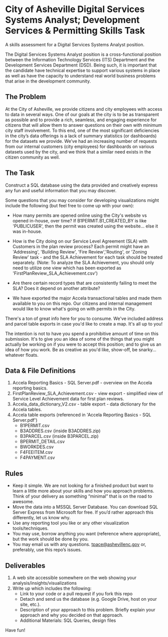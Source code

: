 # City of Asheville Digital Services Systems Analyst; Development Services & Permitting Skills Task
A skills assessment for a Digital Services Systems Analyst position.

The Digital Services Systems Analyst position is a cross-functional position between the Information Technology Services (ITS) Department and the Development Services Department (DSD).  Being such, it is important that the candidate have technical expertise to support various systems in place as well as have the capacity to understand real world business problems that arise in the development community.

## The Problem

At the City of Asheville, we provide citizens and city employees with access to data in several ways. One of our goals at the city is to be as transparent as possible and to provide a rich, seamless, and engaging experience for citizens that will allow them to answer questions on their own with minimum city staff involvement. To this end, one of the most significant deficiencies in the city’s data offerings is a lack of summary statistics (or dashboards) for the datasets we provide. We’ve had an increasing number of requests from our internal customers (city employees) for dashboards on various datasets used by the city, and we think that a similar need exists in the citizen community as well. 

## The Task 

Construct a SQL database using the data provided and creatively express any fun and useful information that you may discover. 

Some questions that you may consider for developing visualizations might include the following (but feel free to come up with your own):

  * How many permits are opened online using the City's website vs opened in-house, over time? If B1PERMIT.B1_CREATED_BY is like 'PUBLICUSER', then the permit was created using the website... else it was in-house. 

  * How is the City doing on our Service Level Agreement (SLA) with Customers in the plan review process?  Each permit might have an 'Addressing', 'Building Review', 'Fire Review','Routing', or 'Zoning Review' task - and the SLA Achievement for each task should be treated separately.  (Note: To analyze the SLA Achievement, you should only need to utilize one view which has been exported as 'FirstPlanReview_SLA_Achievement.csv')

  * Are there certain record types that are consistently failing to meet the SLA? Does it depend on another attribute? 

  * We have exported the major Accela transactional tables and made them available to you on this repo.  Our citizens and internal management would like to know what's going on with permits in the City.  

There's a ton of great info here for you to consume.  We've included address and parcel table exports in case you'd like to create a map.  It's all up to you!

The intention is not to have you spend a prohibitive amount of time on this submission.  It's to give you an idea of some of the things that you might actually be working on if you were to accept this position; and to give us an idea of how you work.  Be as creative as you'd like, show-off, be snarky... whatever floats.

## Data & File Definitions

1. Accela Reporting Basics - SQL Server.pdf - overview on the Accela reporting basics.
2. FirstPlanReview_SLA_Achievement.csv - view export - simplified view of Service Level Achievement data for first plan reviews.
3. Accela_data_dictionary_V2.csv - table export - data dictionary for the Accela tables.
4. Accela table exports (referenced in 'Accela Reporting Basics - SQL Server.pdf')
    * B1PERMIT.csv
    * B3ADDRES.csv (inside B3ADDRES.zip)
    * B3PARCEL.csv (inside B3PARCEL.zip)
    * BPERMIT_DETAIL.csv
    * BWORKDES.csv
    * F4FEEITEM.csv
    * F4PAYMENT.csv

## Rules

  * Keep it simple. We are not looking for a finished product but want to learn a little more about your skills and how you approach problems. Think of your delivery as something “minimal” that is on the road to awesome.
  * Move the data into a MSSQL Server Database. You can download SQL Server Express from Microsoft for free. If you’d rather approach this differently, let us know why.
  * Use any reporting tool you like or any other visualization tools/techniques.
  * You may use, borrow anything you want (reference where appropriate), but the work should be done by you.
  * You may email us with any questions. tpace@ashevillenc.gov or, preferably, use this repo’s issues.

## Deliverables
1. A web site accessible somewhere on the web showing your analysis/insights/visualizations 
2. Write up which includes the following:
    * Link to your code or a pull request if you fork this repo
    * Detach and send us the database (e.g. Google Drive, host on your site, etc.).
    * Description of your approach to this problem. Briefly explain your approach and why you decided on that approach.
    * Additional Materials: SQL Queries, design files

Have fun!
